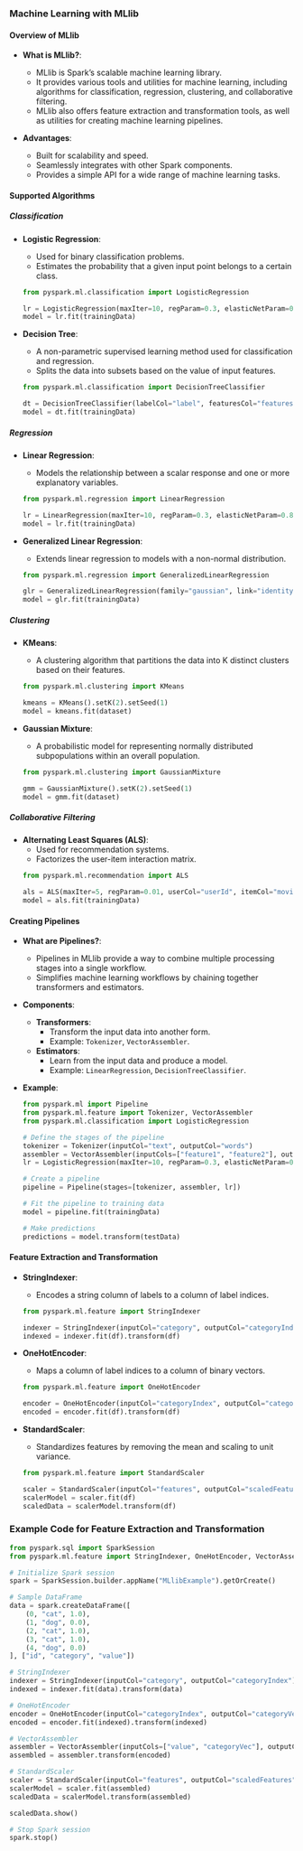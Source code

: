 ### Machine Learning with MLlib

#### Overview of MLlib
- **What is MLlib?**:
  - MLlib is Spark’s scalable machine learning library.
  - It provides various tools and utilities for machine learning, including algorithms for classification, regression, clustering, and collaborative filtering.
  - MLlib also offers feature extraction and transformation tools, as well as utilities for creating machine learning pipelines.

- **Advantages**:
  - Built for scalability and speed.
  - Seamlessly integrates with other Spark components.
  - Provides a simple API for a wide range of machine learning tasks.

#### Supported Algorithms

##### Classification
- **Logistic Regression**:
  - Used for binary classification problems.
  - Estimates the probability that a given input point belongs to a certain class.
  ```python
  from pyspark.ml.classification import LogisticRegression

  lr = LogisticRegression(maxIter=10, regParam=0.3, elasticNetParam=0.8)
  model = lr.fit(trainingData)
  ```

- **Decision Tree**:
  - A non-parametric supervised learning method used for classification and regression.
  - Splits the data into subsets based on the value of input features.
  ```python
  from pyspark.ml.classification import DecisionTreeClassifier

  dt = DecisionTreeClassifier(labelCol="label", featuresCol="features")
  model = dt.fit(trainingData)
  ```

##### Regression
- **Linear Regression**:
  - Models the relationship between a scalar response and one or more explanatory variables.
  ```python
  from pyspark.ml.regression import LinearRegression

  lr = LinearRegression(maxIter=10, regParam=0.3, elasticNetParam=0.8)
  model = lr.fit(trainingData)
  ```

- **Generalized Linear Regression**:
  - Extends linear regression to models with a non-normal distribution.
  ```python
  from pyspark.ml.regression import GeneralizedLinearRegression

  glr = GeneralizedLinearRegression(family="gaussian", link="identity", maxIter=10, regParam=0.3)
  model = glr.fit(trainingData)
  ```

##### Clustering
- **KMeans**:
  - A clustering algorithm that partitions the data into K distinct clusters based on their features.
  ```python
  from pyspark.ml.clustering import KMeans

  kmeans = KMeans().setK(2).setSeed(1)
  model = kmeans.fit(dataset)
  ```

- **Gaussian Mixture**:
  - A probabilistic model for representing normally distributed subpopulations within an overall population.
  ```python
  from pyspark.ml.clustering import GaussianMixture

  gmm = GaussianMixture().setK(2).setSeed(1)
  model = gmm.fit(dataset)
  ```

##### Collaborative Filtering
- **Alternating Least Squares (ALS)**:
  - Used for recommendation systems.
  - Factorizes the user-item interaction matrix.
  ```python
  from pyspark.ml.recommendation import ALS

  als = ALS(maxIter=5, regParam=0.01, userCol="userId", itemCol="movieId", ratingCol="rating")
  model = als.fit(trainingData)
  ```

#### Creating Pipelines
- **What are Pipelines?**:
  - Pipelines in MLlib provide a way to combine multiple processing stages into a single workflow.
  - Simplifies machine learning workflows by chaining together transformers and estimators.

- **Components**:
  - **Transformers**:
    - Transform the input data into another form.
    - Example: `Tokenizer`, `VectorAssembler`.
  - **Estimators**:
    - Learn from the input data and produce a model.
    - Example: `LinearRegression`, `DecisionTreeClassifier`.

- **Example**:
  ```python
  from pyspark.ml import Pipeline
  from pyspark.ml.feature import Tokenizer, VectorAssembler
  from pyspark.ml.classification import LogisticRegression

  # Define the stages of the pipeline
  tokenizer = Tokenizer(inputCol="text", outputCol="words")
  assembler = VectorAssembler(inputCols=["feature1", "feature2"], outputCol="features")
  lr = LogisticRegression(maxIter=10, regParam=0.3, elasticNetParam=0.8)

  # Create a pipeline
  pipeline = Pipeline(stages=[tokenizer, assembler, lr])

  # Fit the pipeline to training data
  model = pipeline.fit(trainingData)

  # Make predictions
  predictions = model.transform(testData)
  ```

#### Feature Extraction and Transformation
- **StringIndexer**:
  - Encodes a string column of labels to a column of label indices.
  ```python
  from pyspark.ml.feature import StringIndexer

  indexer = StringIndexer(inputCol="category", outputCol="categoryIndex")
  indexed = indexer.fit(df).transform(df)
  ```

- **OneHotEncoder**:
  - Maps a column of label indices to a column of binary vectors.
  ```python
  from pyspark.ml.feature import OneHotEncoder

  encoder = OneHotEncoder(inputCol="categoryIndex", outputCol="categoryVec")
  encoded = encoder.fit(df).transform(df)
  ```

- **StandardScaler**:
  - Standardizes features by removing the mean and scaling to unit variance.
  ```python
  from pyspark.ml.feature import StandardScaler

  scaler = StandardScaler(inputCol="features", outputCol="scaledFeatures", withStd=True, withMean=False)
  scalerModel = scaler.fit(df)
  scaledData = scalerModel.transform(df)
  ```

### Example Code for Feature Extraction and Transformation

```python
from pyspark.sql import SparkSession
from pyspark.ml.feature import StringIndexer, OneHotEncoder, VectorAssembler, StandardScaler

# Initialize Spark session
spark = SparkSession.builder.appName("MLlibExample").getOrCreate()

# Sample DataFrame
data = spark.createDataFrame([
    (0, "cat", 1.0),
    (1, "dog", 0.0),
    (2, "cat", 1.0),
    (3, "cat", 1.0),
    (4, "dog", 0.0)
], ["id", "category", "value"])

# StringIndexer
indexer = StringIndexer(inputCol="category", outputCol="categoryIndex")
indexed = indexer.fit(data).transform(data)

# OneHotEncoder
encoder = OneHotEncoder(inputCol="categoryIndex", outputCol="categoryVec")
encoded = encoder.fit(indexed).transform(indexed)

# VectorAssembler
assembler = VectorAssembler(inputCols=["value", "categoryVec"], outputCol="features")
assembled = assembler.transform(encoded)

# StandardScaler
scaler = StandardScaler(inputCol="features", outputCol="scaledFeatures")
scalerModel = scaler.fit(assembled)
scaledData = scalerModel.transform(assembled)

scaledData.show()

# Stop Spark session
spark.stop()
```

